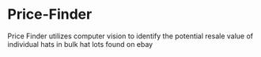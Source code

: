 # Price-Finder
Price Finder utilizes computer vision to identify the potential resale value of individual hats in bulk hat lots found on ebay
